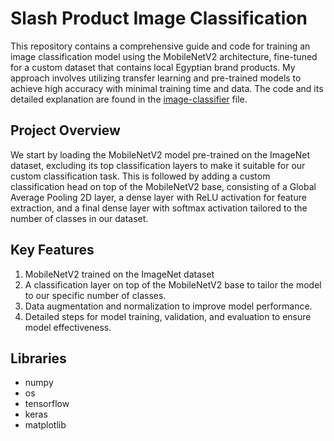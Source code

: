 # Slash Product Image Classification 

This repository contains a comprehensive guide and code for training an image classification model using the MobileNetV2 architecture, fine-tuned for a custom dataset that contains local Egyptian brand products. My approach involves utilizing transfer learning and pre-trained models to achieve high accuracy with minimal training time and data. The code and its detailed explanation are found in the [image-classifier](https://github.com/roaaelalfy/ProductClassifier/blob/main/image-classifier.ipynb) file.

## Project Overview
We start by loading the MobileNetV2 model pre-trained on the ImageNet dataset, excluding its top classification layers to make it suitable for our custom classification task. This is followed by adding a custom classification head on top of the MobileNetV2 base, consisting of a Global Average Pooling 2D layer, a dense layer with ReLU activation for feature extraction, and a final dense layer with softmax activation tailored to the number of classes in our dataset.

## Key Features
1. MobileNetV2 trained on the ImageNet dataset
2. A classification layer on top of the MobileNetV2 base to tailor the model to our specific number of classes.
3. Data augmentation and normalization to improve model performance.
4. Detailed steps for model training, validation, and evaluation to ensure model effectiveness.

## Libraries
* numpy
* os
* tensorflow
* keras
* matplotlib
